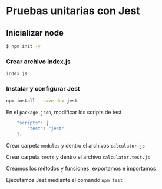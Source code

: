 # Pruebas unitarias con Jest

## Inicializar node 
```sh
$ npm init -y
```

### Crear archivo index.js
`index.js`

### Instalar y configurar Jest
```sh
npm install --save-dev jest
```
En el `package.json`, modificar los scripts de test
```javascript
    "scripts": {
        "test": "jest"
    },
```

Crear carpeta `modules` y dentro el archivos `calculator.js`

Crear carpeta `tests` y dentro el archivo `calculator.test.js`

Creamos los métodos y funciones, exportamos e importamos

Ejecutamos Jest mediante el comando `npm test`
